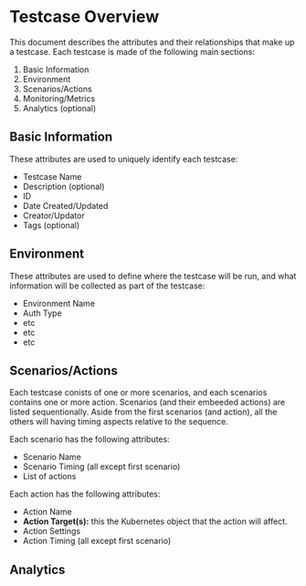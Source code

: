 # Testcase Overview
This document describes the attributes and their relationships that make up a testcase.  Each testcase is made of the following main sections:

1. Basic Information
2. Environment
3. Scenarios/Actions
4. Monitoring/Metrics
5. Analytics (optional)

## Basic Information
These attributes are used to uniquely identify each testcase:

- Testcase Name
- Description (optional)
- ID
- Date Created/Updated
- Creator/Updator
- Tags (optional)

## Environment
These attributes are used to define where the testcase will be run, and what information will be collected as part of the testcase:
- Environment Name
- Auth Type
- etc
- etc
- etc

## Scenarios/Actions
Each testcase conists of one or more scenarios, and each scenarios contains one or more action. Scenarios (and their embeeded actions) are listed sequentionally. Aside from the first scenarios (and action), all the others will having timing aspects relative to the sequence.

Each scenario has the following attributes:
- Scenario Name
- Scenario Timing (all except first scenario)
- List of actions

Each action has the following attributes:
- Action Name
- **Action Target(s):**  this the Kubernetes object that the action will affect.
- Action Settings
- Action Timing (all except first scenario)

## Analytics
  
